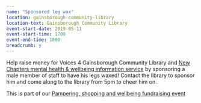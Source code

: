 ```yaml
---
name: "Sponsored leg wax"
location: gainsborough-community-library
location-text: Gainsborough Community Library
event-start-date: 2019-05-11
event-start-time: 1700
event-end-time: 1800
breadcrumb: y
---
```


Help raise money for Voices 4 Gainsborough Community Library and [New Chapters mental health & wellbeing information service](/health/) by sponsoring a male member of staff to have his legs waxed! Contact the library to sponsor him and come along to the library from 5pm to cheer him on.

This is part of our [Pampering, shopping and wellbeing fundraising event](/events/gainsborough-2019-05-11-wellbeing-event/)
